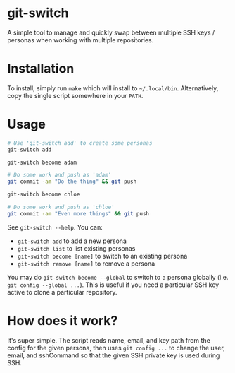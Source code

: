 # git-switch
A simple tool to manage and quickly swap between multiple SSH keys / personas when working with multiple repositories.

# Installation
To install, simply run `make` which will install to `~/.local/bin`. Alternatively, copy the single script somewhere in your `PATH`.

# Usage
```sh
# Use 'git-switch add' to create some personas
git-switch add

git-switch become adam

# Do some work and push as 'adam'
git commit -am "Do the thing" && git push

git-switch become chloe

# Do some work and push as 'chloe'
git commit -am "Even more things" && git push
```

See `git-switch --help`. You can:
- `git-switch add` to add a new persona
- `git-switch list` to list existing personas
- `git-switch become [name]` to switch to an existing persona
- `git-switch remove [name]` to remove a persona

You may do `git-switch become --global` to switch to a persona globally (i.e. `git config --global ...`). This is useful if you need a particular SSH key active to clone a particular repository.

# How does it work?
It's super simple. The script reads name, email, and key path from the config for the given persona, then uses `git config ...` to change the user, email, and sshCommand so that the given SSH private key is used during SSH.
